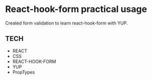 # React-hook-form practical usage

Created form validation to learn react-hook-form with YUP.

## TECH

- REACT
- CSS
- REACT-HOOK-FORM
- YUP
- PropTypes
